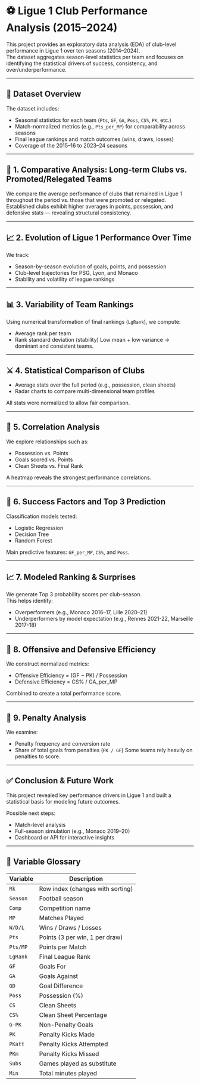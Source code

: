 # ⚽ Ligue 1 Club Performance Analysis (2015–2024)

This project provides an exploratory data analysis (EDA) of club-level performance in Ligue 1 over ten seasons (2014–2024).  
The dataset aggregates season-level statistics per team and focuses on identifying the statistical drivers of success, consistency, and over/underperformance.

---

## 📁 Dataset Overview

The dataset includes:
- Seasonal statistics for each team (`Pts`, `GF`, `GA`, `Poss`, `CS%`, `PK`, etc.)
- Match-normalized metrics (e.g., `Pts_per_MP`) for comparability across seasons
- Final league rankings and match outcomes (wins, draws, losses)
- Coverage of the 2015–16 to 2023–24 seasons

---

## 🔎 1. Comparative Analysis: Long-term Clubs vs. Promoted/Relegated Teams

We compare the average performance of clubs that remained in Ligue 1 throughout the period vs. those that were promoted or relegated.  
Established clubs exhibit higher averages in points, possession, and defensive stats — revealing structural consistency.

---

## 📈 2. Evolution of Ligue 1 Performance Over Time

We track:
- Season-by-season evolution of goals, points, and possession
- Club-level trajectories for PSG, Lyon, and Monaco
- Stability and volatility of league rankings

---

## 📊 3. Variability of Team Rankings

Using numerical transformation of final rankings (`LgRank`), we compute:
- Average rank per team
- Rank standard deviation (stability)
Low mean + low variance → dominant and consistent teams.

---

## ⚔️ 4. Statistical Comparison of Clubs

- Average stats over the full period (e.g., possession, clean sheets)
- Radar charts to compare multi-dimensional team profiles

All stats were normalized to allow fair comparison.

---

## 🔁 5. Correlation Analysis

We explore relationships such as:
- Possession vs. Points
- Goals scored vs. Points
- Clean Sheets vs. Final Rank

A heatmap reveals the strongest performance correlations.

---

## 🧠 6. Success Factors and Top 3 Prediction

Classification models tested:
- Logistic Regression
- Decision Tree
- Random Forest

Main predictive features: `GF_per_MP`, `CS%`, and `Poss`.

---

## 📈 7. Modeled Ranking & Surprises

We generate Top 3 probability scores per club-season.  
This helps identify:
- Overperformers (e.g., Monaco 2016–17, Lille 2020–21)
- Underperformers by model expectation (e.g., Rennes 2021-22, Marseille 2017-18)

---

## 🧪 8. Offensive and Defensive Efficiency

We construct normalized metrics:
- Offensive Efficiency = (GF − PK) / Possession
- Defensive Efficiency = CS% / GA_per_MP

Combined to create a total performance score.

---

## 🎯 9. Penalty Analysis

We examine:
- Penalty frequency and conversion rate
- Share of total goals from penalties (`PK / GF`)
Some teams rely heavily on penalties to score.

---

## ✅ Conclusion & Future Work

This project revealed key performance drivers in Ligue 1 and built a statistical basis for modeling future outcomes.

Possible next steps:
- Match-level analysis
- Full-season simulation (e.g., Monaco 2019–20)
- Dashboard or API for interactive insights

---

## 📘 Variable Glossary

| Variable   | Description |
|------------|-------------|
| `Rk`       | Row index (changes with sorting) |
| `Season`   | Football season |
| `Comp`     | Competition name |
| `MP`       | Matches Played |
| `W/D/L`    | Wins / Draws / Losses |
| `Pts`      | Points (3 per win, 1 per draw) |
| `Pts/MP`   | Points per Match |
| `LgRank`   | Final League Rank |
| `GF`       | Goals For |
| `GA`       | Goals Against |
| `GD`       | Goal Difference |
| `Poss`     | Possession (%) |
| `CS`       | Clean Sheets |
| `CS%`      | Clean Sheet Percentage |
| `G-PK`     | Non-Penalty Goals |
| `PK`       | Penalty Kicks Made |
| `PKatt`    | Penalty Kicks Attempted |
| `PKm`      | Penalty Kicks Missed |
| `Subs`     | Games played as substitute |
| `Min`      | Total minutes played |

